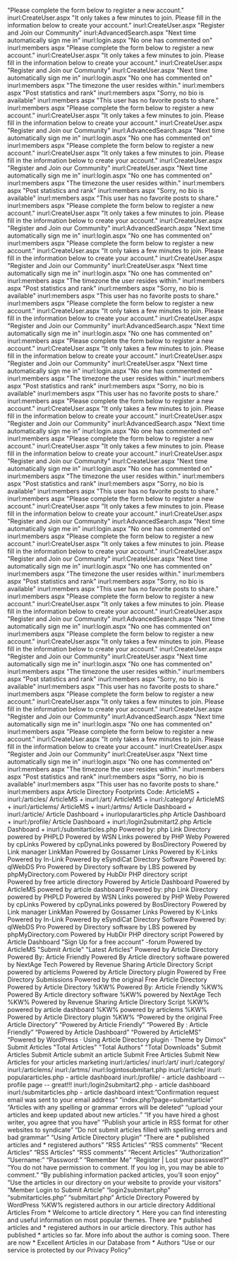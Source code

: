"Please complete the form below to register a new account." inurl:CreateUser.aspx
"It only takes a few minutes to join. Please fill in the information below to create your account." inurl:CreateUser.aspx
"Register and Join our Community" inurl:AdvancedSearch.aspx
"Next time automatically sign me in" inurl:login.aspx
"No one has commented on" inurl:members aspx
"Please complete the form below to register a new account." inurl:CreateUser.aspx
"It only takes a few minutes to join. Please fill in the information below to create your account." inurl:CreateUser.aspx
"Register and Join our Community" inurl:CreateUser.aspx
"Next time automatically sign me in" inurl:login.aspx
"No one has commented on" inurl:members aspx
"The timezone the user resides within." inurl:members aspx
"Post statistics and rank" inurl:members aspx
"Sorry, no bio is available" inurl:members aspx
"This user has no favorite posts to share." inurl:members aspx
"Please complete the form below to register a new account." inurl:CreateUser.aspx
"It only takes a few minutes to join. Please fill in the information below to create your account." inurl:CreateUser.aspx
"Register and Join our Community" inurl:AdvancedSearch.aspx
"Next time automatically sign me in" inurl:login.aspx
"No one has commented on" inurl:members aspx
"Please complete the form below to register a new account." inurl:CreateUser.aspx
"It only takes a few minutes to join. Please fill in the information below to create your account." inurl:CreateUser.aspx
"Register and Join our Community" inurl:CreateUser.aspx
"Next time automatically sign me in" inurl:login.aspx
"No one has commented on" inurl:members aspx
"The timezone the user resides within." inurl:members aspx
"Post statistics and rank" inurl:members aspx
"Sorry, no bio is available" inurl:members aspx
"This user has no favorite posts to share." inurl:members aspx
"Please complete the form below to register a new account." inurl:CreateUser.aspx
"It only takes a few minutes to join. Please fill in the information below to create your account." inurl:CreateUser.aspx
"Register and Join our Community" inurl:AdvancedSearch.aspx
"Next time automatically sign me in" inurl:login.aspx
"No one has commented on" inurl:members aspx
"Please complete the form below to register a new account." inurl:CreateUser.aspx
"It only takes a few minutes to join. Please fill in the information below to create your account." inurl:CreateUser.aspx
"Register and Join our Community" inurl:CreateUser.aspx
"Next time automatically sign me in" inurl:login.aspx
"No one has commented on" inurl:members aspx
"The timezone the user resides within." inurl:members aspx
"Post statistics and rank" inurl:members aspx
"Sorry, no bio is available" inurl:members aspx
"This user has no favorite posts to share." inurl:members aspx
"Please complete the form below to register a new account." inurl:CreateUser.aspx
"It only takes a few minutes to join. Please fill in the information below to create your account." inurl:CreateUser.aspx
"Register and Join our Community" inurl:AdvancedSearch.aspx
"Next time automatically sign me in" inurl:login.aspx
"No one has commented on" inurl:members aspx
"Please complete the form below to register a new account." inurl:CreateUser.aspx
"It only takes a few minutes to join. Please fill in the information below to create your account." inurl:CreateUser.aspx
"Register and Join our Community" inurl:CreateUser.aspx
"Next time automatically sign me in" inurl:login.aspx
"No one has commented on" inurl:members aspx
"The timezone the user resides within." inurl:members aspx
"Post statistics and rank" inurl:members aspx
"Sorry, no bio is available" inurl:members aspx
"This user has no favorite posts to share." inurl:members aspx
"Please complete the form below to register a new account." inurl:CreateUser.aspx
"It only takes a few minutes to join. Please fill in the information below to create your account." inurl:CreateUser.aspx
"Register and Join our Community" inurl:AdvancedSearch.aspx
"Next time automatically sign me in" inurl:login.aspx
"No one has commented on" inurl:members aspx
"Please complete the form below to register a new account." inurl:CreateUser.aspx
"It only takes a few minutes to join. Please fill in the information below to create your account." inurl:CreateUser.aspx
"Register and Join our Community" inurl:CreateUser.aspx
"Next time automatically sign me in" inurl:login.aspx
"No one has commented on" inurl:members aspx
"The timezone the user resides within." inurl:members aspx
"Post statistics and rank" inurl:members aspx
"Sorry, no bio is available" inurl:members aspx
"This user has no favorite posts to share." inurl:members aspx
"Please complete the form below to register a new account." inurl:CreateUser.aspx
"It only takes a few minutes to join. Please fill in the information below to create your account." inurl:CreateUser.aspx
"Register and Join our Community" inurl:AdvancedSearch.aspx
"Next time automatically sign me in" inurl:login.aspx
"No one has commented on" inurl:members aspx
"Please complete the form below to register a new account." inurl:CreateUser.aspx
"It only takes a few minutes to join. Please fill in the information below to create your account." inurl:CreateUser.aspx
"Register and Join our Community" inurl:CreateUser.aspx
"Next time automatically sign me in" inurl:login.aspx
"No one has commented on" inurl:members aspx
"The timezone the user resides within." inurl:members aspx
"Post statistics and rank" inurl:members aspx
"Sorry, no bio is available" inurl:members aspx
"This user has no favorite posts to share." inurl:members aspx
"Please complete the form below to register a new account." inurl:CreateUser.aspx
"It only takes a few minutes to join. Please fill in the information below to create your account." inurl:CreateUser.aspx
"Register and Join our Community" inurl:AdvancedSearch.aspx
"Next time automatically sign me in" inurl:login.aspx
"No one has commented on" inurl:members aspx
"Please complete the form below to register a new account." inurl:CreateUser.aspx
"It only takes a few minutes to join. Please fill in the information below to create your account." inurl:CreateUser.aspx
"Register and Join our Community" inurl:CreateUser.aspx
"Next time automatically sign me in" inurl:login.aspx
"No one has commented on" inurl:members aspx
"The timezone the user resides within." inurl:members aspx
"Post statistics and rank" inurl:members aspx
"Sorry, no bio is available" inurl:members aspx
"This user has no favorite posts to share." inurl:members aspx
"Please complete the form below to register a new account." inurl:CreateUser.aspx
"It only takes a few minutes to join. Please fill in the information below to create your account." inurl:CreateUser.aspx
"Register and Join our Community" inurl:AdvancedSearch.aspx
"Next time automatically sign me in" inurl:login.aspx
"No one has commented on" inurl:members aspx
"Please complete the form below to register a new account." inurl:CreateUser.aspx
"It only takes a few minutes to join. Please fill in the information below to create your account." inurl:CreateUser.aspx
"Register and Join our Community" inurl:CreateUser.aspx
"Next time automatically sign me in" inurl:login.aspx
"No one has commented on" inurl:members aspx
"The timezone the user resides within." inurl:members aspx
"Post statistics and rank" inurl:members aspx
"Sorry, no bio is available" inurl:members aspx
"This user has no favorite posts to share." inurl:members aspx
Article Directory Footprints
Code:
ArticleMS + inurl:/articles/
ArticleMS + inurl:/art/
ArticleMS + inurl:/category/
ArticleMS + inurl:/articlems/
ArticleMS + inurl:/artms/
Article Dashboard + inurl:/article/
Article Dashboard + inurlopulararticles.php
Article Dashboard + inurl:/profile/
Article Dashboard + inurl:/login2submitart2.php
Article Dashboard + inurl:/submitarticles.php
Powered by: php Link Directory
powered by PHPLD
Powered by WSN Links
powered by PHP Weby
Powered by cpLinks
Powered by cpDynaLinks
powered by BosDirectory
Powered by Link manager LinkMan
Powered by Gossamer Links
Powered by K-Links
Powered by In-Link
Powered by eSyndiCat Directory Software
Powered by: qlWebDS Pro
Powered by Directory software by LBS
powered by phpMyDirectory.com
Powered by HubDir PHP directory script  
Powered by free article directory
Powered by Article Dashboard
Powered by ArticleMS
powered by article dashboard
Powered by: php Link Directory
powered by PHPLD
Powered by WSN Links
powered by PHP Weby
Powered by cpLinks
Powered by cpDynaLinks
powered by BosDirectory
Powered by Link manager LinkMan
Powered by Gossamer Links
Powered by K-Links
Powered by In-Link
Powered by eSyndiCat Directory Software
Powered by: qlWebDS Pro
Powered by Directory software by LBS
powered by phpMyDirectory.com
Powered by HubDir PHP directory script
Powered by Article Dashboard "Sign Up for a free account" -forum
Powered by ArticleMS "Submit Article" "Latest Articles"
Powered by Article Directory
Powered By: Article Friendly
Powered By Article directory software
powered by NextAge Tech
Powered by Revenue Sharing Article Directory Script
powered by articlems
Powered by Article Directory plugin
Powered by Free Directory Submissions
Powered by the original Free Article Directory
Powered by Article Directory %KW%
Powered By: Article Friendly %KW%
Powered By Article directory software %KW%
powered by NextAge Tech %KW%
Powered by Revenue Sharing Article Directory Script %KW%
powered by article dashboard %KW%
powered by articlems %KW%
Powered by Article Directory plugin %KW%
&#8220;Powered by the original Free Article Directory&#8221;
&#8220;Powered by Article Friendly&#8221;
&#8220;Powered By : Article Friendly&#8221;
&#8220;Powered by Article Dashboard&#8221;
&#8220;Powered by ArticleMS&#8221;
&#8220;Powered by WordPress · Using Article Directory plugin · Theme by Dimox&#8221;
Submit Articles "Total Articles" "Total Authors" "Total Downloads"
Submit Articles
Submit Article
submit an article
Submit Free Articles
Submit New Articles for your articles marketing
inurl:/articles/
inurl:/art/
inurl:/category/
inurl:/articlems/
inurl:/artms/
inurl:logintosubmitart.php
inurl:/article/
inurl: populararticles.php - article dashboard
inurl:/profile/ - article dashboard -- profile page -- great!!!
inurl:/login2submitart2.php - article dashboard
inurl:/submitarticles.php - article dashboard
intext:&#8221;Confirmation request email was sent to your email address&#8221;
&#8220;index.php?page=submitarticle&#8221;
&#8220;Articles with any spelling or grammar errors will be deleted&#8221;
&#8220;upload your articles and keep updated about new articles.&#8221;
&#8220;If you have hired a ghost writer, you agree that you have&#8221;
&#8220;Publish your article in RSS format for other websites to syndicate&#8221;
&#8220;Do not submit articles filled with spelling errors and bad grammar&#8221;
&#8220;Using Article Directory plugin&#8221;
&#8220;There are * published articles and * registered authors&#8221;
&#8220;RSS Articles&#8221; &#8220;RSS comments&#8221; &#8220;Recent Articles&#8221;
&#8220;RSS Articles&#8221; &#8220;RSS comments&#8221; &#8220;Recent Articles&#8221; &#8220;Authorization&#8221; &#8220;Username:&#8221; &#8220;Password:&#8221; &#8220;Remember Me&#8221; &#8220;Register | Lost your password?&#8221;
&#8220;You do not have permission to comment. If you log in, you may be able to comment.&#8221;
&#8220;By publishing information packed articles, you&#8217;ll soon enjoy&#8221;
&#8220;Use the articles in our directory on your website to provide your visitors&#8221;
&#8220;Member Login to Submit Article&#8221;
&#8220;login2submitart.php&#8221;
&#8220;submitarticles.php&#8221;
&#8220;submitart.php&#8221;
Article Directory Powered by WordPress %KW%
registered authors in our article directory
Additional Articles From *
Welcome to article directory *. Here you can find interesting and useful information on most popular themes.
There are * published articles and * registered authors in our article directory.
This author has published * articles so far. More info about the author is coming soon.
There are now * Excellent Articles in our Database from * Authors
&#8220;Use or our service is protected by our Privacy Policy"
